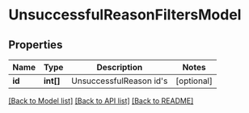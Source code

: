 # UnsuccessfulReasonFiltersModel

## Properties
Name | Type | Description | Notes
------------ | ------------- | ------------- | -------------
**id** | **int[]** | UnsuccessfulReason id&#39;s | [optional] 

[[Back to Model list]](../README.md#documentation-for-models) [[Back to API list]](../README.md#documentation-for-api-endpoints) [[Back to README]](../README.md)


